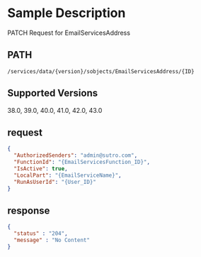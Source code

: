 # Sample Description
PATCH Request for EmailServicesAddress

## PATH
```
/services/data/{version}/sobjects/EmailServicesAddress/{ID}
```
## Supported Versions
38.0, 39.0, 40.0, 41.0, 42.0, 43.0

## request
```json
{
  "AuthorizedSenders": "admin@sutro.com",
  "FunctionId": "{EmailServicesFunction_ID}",
  "IsActive": true,
  "LocalPart": "{EmailServiceName}",
  "RunAsUserId": "{User_ID}"
}
```
## response
```json
{
  "status" : "204",
  "message" : "No Content"
}
```
